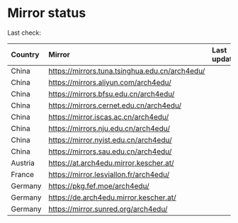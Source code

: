 <script src="./time.js"></script>
# Mirror status
Last check: <script type="text/javascript">localize(1719019305.4401696);</script>

|Country|Mirror|Last update|
|:------|:-----|:----------|
|China|https://mirrors.tuna.tsinghua.edu.cn/arch4edu/|<script type="text/javascript">localize(1718994814);</script>|
|China|https://mirrors.aliyun.com/arch4edu/|<script type="text/javascript">localize(1718994814);</script>|
|China|https://mirrors.bfsu.edu.cn/arch4edu/|<script type="text/javascript">localize(1718994814);</script>|
|China|https://mirrors.cernet.edu.cn/arch4edu/|<script type="text/javascript">localize(1718994814);</script>|
|China|https://mirror.iscas.ac.cn/arch4edu/|<script type="text/javascript">localize(1718994814);</script>|
|China|https://mirrors.nju.edu.cn/arch4edu/|<script type="text/javascript">localize(1718908435);</script>|
|China|https://mirror.nyist.edu.cn/arch4edu/|<script type="text/javascript">localize(1718951982);</script>|
|China|https://mirrors.sau.edu.cn/arch4edu/|<script type="text/javascript">localize(1718994814);</script>|
|Austria|https://at.arch4edu.mirror.kescher.at/|<script type="text/javascript">localize(1718994814);</script>|
|France|https://mirror.lesviallon.fr/arch4edu/|<script type="text/javascript">localize(1718994814);</script>|
|Germany|https://pkg.fef.moe/arch4edu/|<script type="text/javascript">localize(1718994814);</script>|
|Germany|https://de.arch4edu.mirror.kescher.at/|<script type="text/javascript">localize(1718994814);</script>|
|Germany|https://mirror.sunred.org/arch4edu/|<script type="text/javascript">localize(1718994814);</script>|

<script src="./tablefilter/tablefilter.js"></script>
<script src="./table.js"></script>
